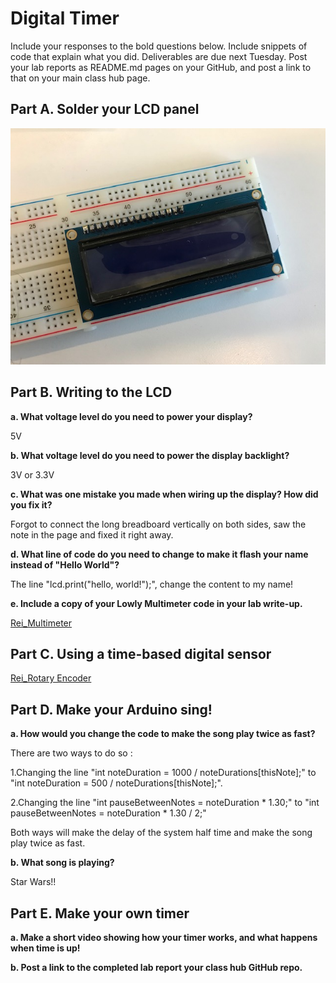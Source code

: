 # Digital Timer
 
Include your responses to the bold questions below. Include snippets of code that explain what you did. Deliverables are due next Tuesday. Post your lab reports as README.md pages on your GitHub, and post a link to that on your main class hub page.

## Part A. Solder your LCD panel

<img src="/Soldered LCD.jpeg">

## Part B. Writing to the LCD
 
**a. What voltage level do you need to power your display?**

5V

**b. What voltage level do you need to power the display backlight?**

3V or 3.3V 
  
**c. What was one mistake you made when wiring up the display? How did you fix it?**

Forgot to connect the long breadboard vertically on both sides, saw the note in the page and fixed it right away.

**d. What line of code do you need to change to make it flash your name instead of "Hello World"?**

The line "lcd.print("hello, world!");", change the content to my name!


**e. Include a copy of your Lowly Multimeter code in your lab write-up.**

[Rei_Multimeter](//github.com/wendy039474/IDD-Fa19-Lab2/blob/master/Rei_s_Multimeter.ino)

## Part C. Using a time-based digital sensor

[Rei_Rotary Encoder](//youtu.be/vLo9KCTesTw)


## Part D. Make your Arduino sing!

**a. How would you change the code to make the song play twice as fast?**

There are two ways to do so :

1.Changing the line "int noteDuration = 1000 / noteDurations[thisNote];" to "int noteDuration = 500 / noteDurations[thisNote];".
 
2.Changing the line "int pauseBetweenNotes = noteDuration * 1.30;" to "int pauseBetweenNotes = noteDuration * 1.30 / 2;"

Both ways will make the delay of the system half time and make the song play twice as fast.

**b. What song is playing?**

Star Wars!!

## Part E. Make your own timer

**a. Make a short video showing how your timer works, and what happens when time is up!**

**b. Post a link to the completed lab report your class hub GitHub repo.**

